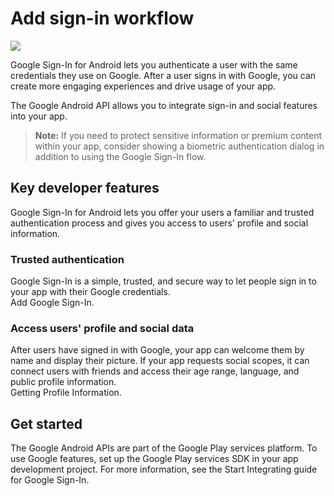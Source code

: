 # Add sign-in workflow

![](https://developer.android.com/static/images/distribute/google-sign-in-banner.png)

Google Sign-In for Android lets you authenticate a user with the same credentials they use on Google. After a user signs in with Google, you can create more engaging experiences and drive usage of your app.

The Google Android API allows you to integrate sign-in and social features into your app.

> **Note:** If you need to protect sensitive information or premium content within your app, consider showing a biometric authentication dialog in addition to using the Google Sign-In flow.

Key developer features
----------------------

Google Sign-In for Android lets you offer your users a familiar and trusted authentication process and gives you access to users' profile and social information.

### Trusted authentication

Google Sign-In is a simple, trusted, and secure way to let people sign in to your app with their Google credentials.  
Add Google Sign-In.

### Access users' profile and social data

After users have signed in with Google, your app can welcome them by name and display their picture. If your app requests social scopes, it can connect users with friends and access their age range, language, and public profile information.  
Getting Profile Information.

Get started
-----------

The Google Android APIs are part of the Google Play services platform. To use Google features, set up the Google Play services SDK in your app development project. For more information, see the Start Integrating guide for Google Sign-In.
